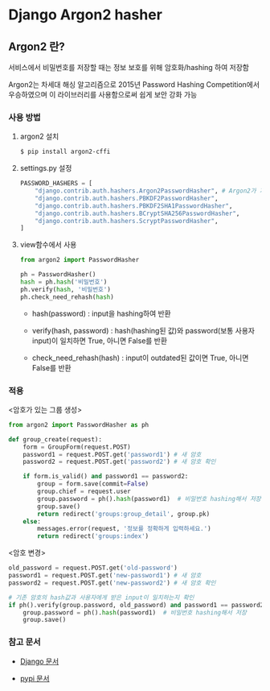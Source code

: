 # Django Argon2 hasher

## Argon2 란?

서비스에서 비밀번호를 저장할 때는 정보 보호를 위해 암호화/hashing 하여 저장함

Argon2는 차세대 해싱 알고리즘으로 2015년 Password Hashing Competition에서 우승하였으며 이 라이브러리를 사용함으로써 쉽게 보안 강화 가능


### 사용 방법

1. argon2 설치
    ```bash
    $ pip install argon2-cffi
    ```

2. settings.py 설정
    ```python
    PASSWORD_HASHERS = [
        "django.contrib.auth.hashers.Argon2PasswordHasher", # Argon2가 가장 위에 있어야 함
        "django.contrib.auth.hashers.PBKDF2PasswordHasher",
        "django.contrib.auth.hashers.PBKDF2SHA1PasswordHasher",
        "django.contrib.auth.hashers.BCryptSHA256PasswordHasher",
        "django.contrib.auth.hashers.ScryptPasswordHasher",
    ]
    ```

3. view함수에서 사용
    ```python
    from argon2 import PasswordHasher

    ph = PasswordHasher()
    hash = ph.hash('비밀번호')
    ph.verify(hash, '비밀번호')
    ph.check_need_rehash(hash)
    ```
    - hash(password) : input을 hashing하여 반환

    - verify(hash, password) : hash(hashing된 값)와 password(보통 사용자 input)이 일치하면 True, 아니면 False를 반환

    - check_need_rehash(hash) : input이 outdated된 값이면 True, 아니면 False를 반환


### 적용

<암호가 있는 그룹 생성>
```python
from argon2 import PasswordHasher as ph

def group_create(request):
    form = GroupForm(request.POST)
    password1 = request.POST.get('password1') # 새 암호
    password2 = request.POST.get('password2') # 새 암호 확인

    if form.is_valid() and password1 == password2:
        group = form.save(commit=False)
        group.chief = request.user
        group.password = ph().hash(password1)  # 비밀번호 hashing해서 저장
        group.save()
        return redirect('groups:group_detail', group.pk)
    else:
        messages.error(request, '정보를 정확하게 입력하세요.')
        return redirect('groups:index')
```

<암호 변경>
```python
old_password = request.POST.get('old-password')
password1 = request.POST.get('new-password1') # 새 암호
password2 = request.POST.get('new-password2') # 새 암호 확인

# 기존 암호의 hash값과 사용자에게 받은 input이 일치하는지 확인
if ph().verify(group.password, old_password) and password1 == password2:
    group.password = ph().hash(password1)  # 비밀번호 hashing해서 저장
    group.save()
```


### 참고 문서
- [Django 문서](https://docs.djangoproject.com/en/4.2/topics/auth/passwords/)

- [pypi 문서](https://pypi.org/project/argon2-cffi/)
